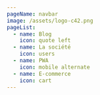 ```yaml
---
pageName: navbar
image: /assets/logo-c42.png
pageList:
  - name: Blog
    icon: quote left
  - name: La société
    icon: users
  - name: PWA
    icon: mobile alternate
  - name: E-commerce
    icon: cart
---
```

